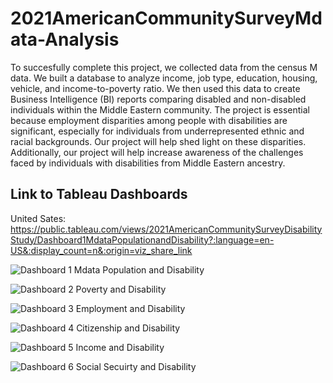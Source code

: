 # 2021AmericanCommunitySurveyMdata-Analysis

To succesfully complete this project, we collected data from the census M data. We built a database to analyze income, job type, education, housing, vehicle, and income-to-poverty ratio. We then used this data to create Business Intelligence (BI) reports comparing disabled and non-disabled individuals within the Middle Eastern community.  The project is essential because employment disparities among people with disabilities are significant, especially for individuals from underrepresented ethnic and racial backgrounds. Our project will help shed light on these disparities.  Additionally, our project will help increase awareness of the challenges faced by individuals with disabilities from Middle Eastern ancestry.


## Link to Tableau Dashboards
United Sates: https://public.tableau.com/views/2021AmericanCommunitySurveyDisabilityStudy/Dashboard1MdataPopulationandDisability?:language=en-US&:display_count=n&:origin=viz_share_link


![Dashboard 1 Mdata Population and Disability](https://github.com/juvi-coder/2021AmericanCommunitySurveyMdata-Analysis/assets/100660932/4bdf27b3-bcc2-4527-9e2d-6473478f5c1b)


![Dashboard 2 Poverty and Disability](https://github.com/juvi-coder/2021AmericanCommunitySurveyMdata-Analysis/assets/100660932/c32adeed-7e1b-4570-8323-dc52dc82c5de)


![Dashboard 3 Employment and Disability](https://github.com/juvi-coder/2021AmericanCommunitySurveyMdata-Analysis/assets/100660932/9b2711df-2b53-47ad-9bd7-157454c76718)


![Dashboard 4 Citizenship and Disability ](https://github.com/juvi-coder/2021AmericanCommunitySurveyMdata-Analysis/assets/100660932/1242b6a2-e6fb-4886-8e6f-67b9d47b9a66)



![Dashboard 5 Income and Disability ](https://github.com/juvi-coder/2021AmericanCommunitySurveyMdata-Analysis/assets/100660932/f45970d1-7e79-442b-9013-36a3c8088721)


![Dashboard 6 Social Secuirty and Disability](https://github.com/juvi-coder/2021AmericanCommunitySurveyMdata-Analysis/assets/100660932/2440aea7-7ad0-46ac-ac98-5ae738c6251d)

